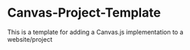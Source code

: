 # Canvas-Project-Template
This is a template for adding a Canvas.js implementation to a website/project
